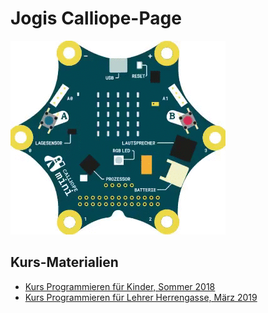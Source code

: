 # Jogis Calliope-Page 

 
![](01_CalliopeQuadrat.gif)


## Kurs-Materialien

* [Kurs Programmieren für Kinder, Sommer 2018](kurse/2018_Sommer/index.html)
* [Kurs Programmieren für Lehrer Herrengasse, März 2019](kurse/2019_Lehrer/index.html)
